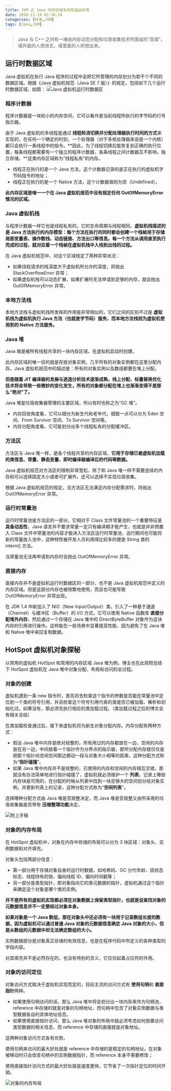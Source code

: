 ```yaml
---
title: JVM 之 Java 内存区域与内存溢出异常
date: 2018-11-19 01:16:24
categories: [开发,JVM]
tags: [Java,JVM]
---
```


> Java 与 C++ 之间有一堵由内存动态分配和垃圾收集技术所围成的“高墙”，墙外面的人想进去，墙里面的人却想出来。

## 运行时数据区域
Java 虚拟机在执行 Java 程序的过程中会把它所管理的内存划分为若干个不同的数据区域。根据《Java 虚拟机规范（Java SE 7 版）》的规定，包括如下几个运行时数据区域，如图：
![Java 虚拟机运行时数据区](https://raw.githubusercontent.com/Folgerjun/materials/master/blog/img/JVM/VM-runtime-dataarea.png)

### 程序计数器
程序计数器是一块较小的内存空间，它可以看作是当前线程所执行的字节码的行号指示器。

由于 Java 虚拟机的多线程是通过 **线程轮流切换并分配处理器执行时间的方式**来实现的，在任何一个确定的时刻，一个处理器（对于多核处理器来说是一个内核）都只会执行一条线程中的指令。**因此，为了线程切换后能恢复到正确的执行位置，每条线程都需要有一个独立的程序计数器，各条线程之间计数器互不影响，独立存储，**这类内存区域称为“线程私有”的内存。

- 线程正在执行的是一个 Java 方法，这个计数器记录的是正在执行的虚拟机字节码指令的地址；
- 线程正在执行的是一个 Native 方法，这个计数器值则为空（Undefined）。

**此内存区域是唯一一个在 Java 虚拟机规范中没有规定任何 OutOfMemoryError 情况的区域。**

### Java 虚拟机栈
与程序计数器一样它也是线程私有的，它的生命周期与线程相同。**虚拟机栈描述的是 Java 方法执行的内存模型：每个方法在执行的同时都会创建一个栈帧用于存储局部变量表、操作数栈、动态链接、方法出口等信息。每一个方法从调用直至执行完成的过程，就对应着一个栈帧在虚拟机栈中入栈到出栈的过程。**

在 Java 虚拟机规范中，对这个区域规定了两种异常状况：

- 如果线程请求的栈深度大于虚拟机所允许的深度，将抛出 StackOverflowError 异常；
- 如果虚拟机栈可以动态扩展，如果扩展时无法申请到足够的内存，就会抛出 OutOfMemoryError 异常。

### 本地方法栈
本地方法栈与虚拟机栈所发挥的作用是非常相似的，它们之间的区别不过是 **虚拟机栈为虚拟机执行 Java 方法（也就是字节码）服务，而本地方法栈则为虚拟机使用到的 Native 方法服务。**

### Java 堆
Java 堆是被所有线程共享的一块内存区域，在虚拟机启动时创建。

此内存区域的唯一目的就是存放对象实例，几乎所有的对象实例都在这里分配内存。Java 虚拟机规范中的描述是：所有的对象实例以及数组都要在堆上分配。

**但是随着 JIT 编译器的发展与逃逸分析技术逐渐成熟，栈上分配、标量替换优化技术将会导致一些微妙的变化发生，所有的对象都分配在堆上也渐渐变得不是那么“绝对”了。**

Java 堆是垃圾收集器管理的主要区域，所以有时也称之为“GC 堆”。

- 内存回收角度看，它可以细分为新生代和老年代，细致一点可以分为 Eden 空间、From Survivor 空间、To Survivor 空间等。
- 内存分配角度看，它可能划分出多个线程私有的分配缓冲区。

### 方法区
方法区与 Java 堆一样，是各个线程共享的内存区域，**它用于存储已被虚拟机加载的类信息、常量、静态变量、即时编译器编译后的代码等数据。**

Java 虚拟机规范对方法区的限制非常宽松，除了和 Java 堆一样不需要连续的内存和可以选择固定大小或者可扩展外，还可以选择不实现垃圾收集。

根据 Java 虚拟机规范的规定，当方法区无法满足内存分配需求时，将抛出 OutOfMemoryError 异常。

### 运行时常量池
运行时常量池是方法区的一部分。它相对于 Class 文件常量池的一个重要特征是 **具备动态性**，Java 语言并不要求常量一定只有编译期才能产生，也就是并非预置入 Class 文件中常量池的内容才能进入方法区运行时常量池，运行期间也可能将新的常量放入池中，这种特性被开发人员利用得比较多的便是 String 类的 intern() 方法。

当常量池无法再申请到内存时会抛出 OutOfMemoryError 异常。

### 直接内存
直接内存并不是虚拟机运行时数据区的一部分，也不是 Java 虚拟机规范中定义的内存区域。但是这部分内存也被频繁地使用，而且也可能导致 OutOfMemoryError 异常出现。

在 JDK 1.4 中新加入了 NIO（New Input/Output）类，引入了一种基于通道（Channel）与缓冲区（Buffer）的 I/O 方式，它可以使用 Native 函数库 **直接分配堆外内存**，然后通过一个存储在 Java 堆中的 DirectByteBuffer 对象作为这块内存的引用进行操作。这样能在一些场景中显著提高性能，因为避免了在 Java 堆和 Native 堆中来回复制数据。

## HotSpot 虚拟机对象探秘
以常用的虚拟机 HotSpot 和常用的内存区域 Java 堆为例，博主也在此简短总结下 HotSpot 虚拟机在 Java 堆中对象分配、布局和访问的全过程。

### 对象的创建
虚拟机遇到一条 new 指令时，首先将去检查这个指令的参数是否能在常量池中定位到一个类的符号引用，并且检查这个符号引用代表的类是否已被加载、解析和初始化过。如果没有，那必须先执行相应的类加载过程。（类加载过程之后的博文会有相关总结）

在类加载检查通过后，接下来虚拟机将为新生对象分配内存。内存分配有两种方式：

- 假设 Java 堆中内存是绝对规整的，所有用过的内存都放在一边，空闲的内存放在另一边，中间放着一个指针作为分界点的指示器，那所分配内存就仅仅是把那个指针向空闲空间那边挪动一段与对象大小相等的距离，这种分配方式称为“**指针碰撞**”。
- 如果 Java 堆中内存并不是规整的，已使用的内存和空闲的内存相互交错，那就没有办法简单地进行指针碰撞了，虚拟机就必须维护一个 **列表**，记录上哪些内存块是可用的，在分配的时候从列表中找到一块足够大的空间划分给对象实例，并更新列表上的记录，这种分配方式称为“**空闲列表**”。

选择哪种分配方式由 Java 堆是否规整决定，而 Java 堆是否规整又由所采用的垃圾收集器是否带有 **压缩整理功能**决定。

![附上手稿](https://raw.githubusercontent.com/Folgerjun/materials/master/blog/img/JVM/VM-01.jpg)

### 对象的内存布局
在 HotSpot 虚拟机中，对象在内存中存储的布局可以分为 3 块区域：对象头、实例数据和对齐填充。

对象头包括两部分信息：

- 第一部分用于存储对象自身的运行时数据，如哈希码、GC 分代年龄、锁状态标志、线程持有的锁、偏向线程 ID、偏向时间戳等；
- 另一部分是类型指针，即对象指向它的类元数据的指针，虚拟机通过这个指针来确定这个对象是哪个类的实例。

**并不是所有的虚拟机实现都必须在对象数据上保留类型指针，也就是说查找对象的元数据信息并不一定要经过对象本身。**

**如果对象是一个 Java 数组，那在对象头中还必须有一块用于记录数组长度的数据，因为虚拟机可以通过普通 Java 对象的元数据信息确定 Java 对象的大小，但是从数组的元数据中却无法确定数组的大小。**

实例数据部分是对象真正存储的有效信息，也是在程序代码中所定义的各种类型的字段内容。

对其填充并不是必然存在的，也没有特别的含义，它仅仅起着占位符的作用。

### 对象的访问定位
对象访问方式取决于虚拟机实现而定的，目前主流的访问方式有 **使用句柄**和 **直接指针**两种。

- 如果使用句柄访问的话，那么 Java 堆中将会划分出一块内存来作为句柄池，reference 中存储的就是对象的句柄地址，而句柄中包含了对象实例数据与类型数据各自的具体地址信息。
- 如果使用直接指针访问，那么 Java 堆对象的布局中就必须考虑如何放置访问类型数据的相关信息，而 reference 中存储的直接就是对象地址。

这两种对象访问方式各有优势。

使用句柄来访问的最大好处就是 reference 中存储的是稳定的句柄地址，在对象被移动时只会改变句柄中的实例数据指针，而 reference 本身不需要修改；

使用直接指针访问方式的最大好处就是速度更快，它节省了一次指针定位的时间开销。

![对象的内存布局](https://raw.githubusercontent.com/Folgerjun/materials/master/blog/img/JVM/VM-02.jpg)
